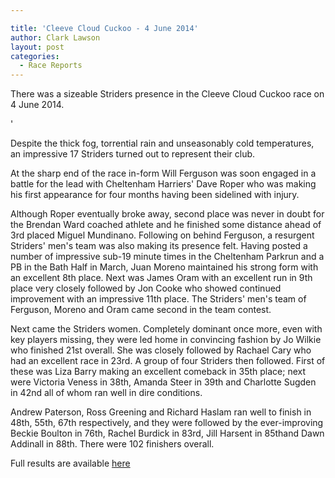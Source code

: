 ```yaml
---

title: 'Cleeve Cloud Cuckoo - 4 June 2014'
author: Clark Lawson
layout: post
categories:
  - Race Reports
---
```


<p>There was a sizeable Striders presence in the Cleeve Cloud Cuckoo race on 4 June 2014.</p>'

Despite the thick fog, torrential rain and unseasonably cold temperatures, an impressive 17 Striders turned out to represent their club.

At the sharp end of the race in-form Will Ferguson was soon engaged in a battle for the lead with Cheltenham Harriers' Dave Roper who was making his first appearance for four months having been sidelined with injury.

Although Roper eventually broke away, second place was never in doubt for the Brendan Ward coached athlete and he finished some distance ahead of 3rd placed Miguel Mundinano. Following on behind Ferguson, a resurgent Striders' men's team was also making its presence felt. Having posted a number of impressive sub-19 minute times in the Cheltenham Parkrun and a PB in the Bath Half in March, Juan Moreno maintained his strong form with an excellent 8th place. Next was James Oram with an excellent run in 9th place very closely followed by Jon Cooke who showed continued improvement with an impressive 11th place. The Striders' men's team of Ferguson, Moreno and Oram came second in the team contest.

Next came the Striders women. Completely dominant once more, even with key players missing, they were led home in convincing fashion by Jo Wilkie who finished 21st overall. She was closely followed by Rachael Cary who had an excellent race in 23rd. A group of four Striders then followed. First of these was Liza Barry making an excellent comeback in 35th place; next were Victoria Veness in 38th, Amanda Steer in 39th and Charlotte Sugden in 42nd all of whom ran well in dire conditions.

Andrew Paterson, Ross Greening and Richard Haslam ran well to finish in 48th, 55th, 67th respectively, and they were followed by the ever-improving Beckie Boulton in 76th, Rachel Burdick in 83rd, Jill Harsent in 85thand Dawn Addinall in 88th. There were 102 finishers overall.

Full results are available <a href="https://cheltenhamharriers.co.uk/public/inc/doc/cuckoo/results/cuckoo_2014_results.pdf" target="_blank" rel="nofollow">here</a></p>
